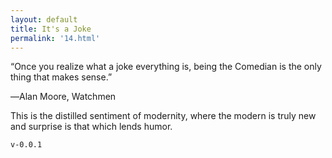 ```yaml
---
layout: default
title: It's a Joke
permalink: '14.html'
---
```


“Once you realize what a joke everything is, being the Comedian is the only thing that makes sense.”

―Alan Moore, Watchmen

This is the distilled sentiment of modernity, where the modern is truly new and surprise is that which lends humor.

`v-0.0.1`
